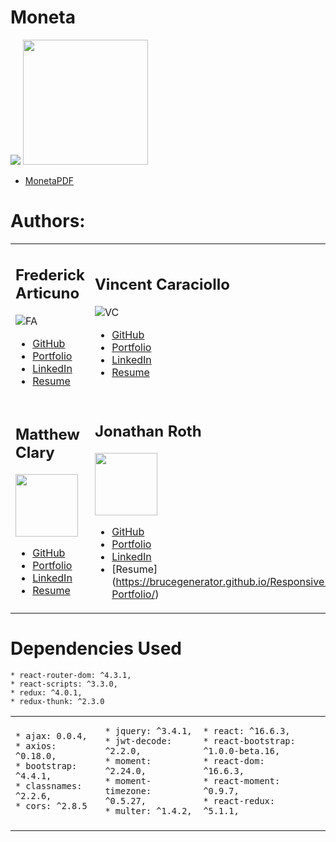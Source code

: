 # Moneta 
![](https://github.com/vin-cent321/Moneta/blob/master/client/src/components/layout/logofinal_2.jpg)
 <img src='https://github.com/vin-cent321/Moneta/blob/master/client/src/components/layout/Moneta-qr.png' height='200px' width='200px' />
* [MonetaPDF](https://github.com/vin-cent321/Moneta/blob/master/client/src/components/layout/Montea_pdf.pdf)
# Authors:

<table> <tr> <td>

## Frederick Articuno
![FA](https://avatars1.githubusercontent.com/u/44718784?s=100&v=4)

* [GitHub](https://github.com/fkarticuno)
* [Portfolio](https://fkarticuno.github.io/CodingPortfolio/)
* [LinkedIn](https://www.linkedin.com/in/frederick-articuno/)
* [Resume](https://fkarticuno.github.io/CodingPortfolio/Resume_DEC2019_std.pdf)

</td> <td>

## Vincent Caraciollo
![VC](https://avatars3.githubusercontent.com/u/52013834?s=100&v=4)

* [GitHub](https://github.com/vin-cent321)
* [Portfolio](https://vin-cent321.github.io/Bootstrap-Portfolio/)
* [LinkedIn](https://github.com/vin-cent321)
* [Resume](https://github.com/vin-cent321)

</td> </tr> <tr> <td>

## Matthew Clary
<img src='https://avatars2.githubusercontent.com/u/52682135?s=100&v=4' height='100px' width='100px' />

* [GitHub](https://github.com/clarymt)
* [Portfolio](https://clarymt.github.io/portfolioUpdate1/)
* [LinkedIn](https://www.linkedin.com/in/matthew-clary-062571a7/)
* [Resume](https://clarymt.github.io/portfolioUpdate1/)

</td> <td>

## Jonathan Roth
<img src='https://avatars0.githubusercontent.com/u/32680255?s=100&v=4' height='100px' width='100px' />

* [GitHub](https://github.com/brucegenerator)
* [Portfolio](https://brucegenerator.github.io/Responsive-Portfolio/)
* [LinkedIn](https://www.linkedin.com/in/jonathan-roth-38575047/)
* [Resume] (https://brucegenerator.github.io/Responsive-Portfolio/)

</td> </tr> </table>

# Dependencies Used

<table> <tr> <td>

    * ajax: 0.0.4,
    * axios: ^0.18.0,
    * bootstrap: ^4.4.1,
    * classnames: ^2.2.6,
    * cors: ^2.8.5

</td> <td>

    * jquery: ^3.4.1,
    * jwt-decode: ^2.2.0,
    * moment: ^2.24.0,
    * moment-timezone: ^0.5.27,
    * multer: ^1.4.2,

</td> <td>

    * react: ^16.6.3,
    * react-bootstrap: ^1.0.0-beta.16,
    * react-dom: ^16.6.3,
    * react-moment: ^0.9.7,
    * react-redux: ^5.1.1,
</td> <td> </tr> <tr>


    * react-router-dom: ^4.3.1,
    * react-scripts: ^3.3.0,
    * redux: ^4.0.1,
    * redux-thunk: ^2.3.0

<td> </tr> </table>